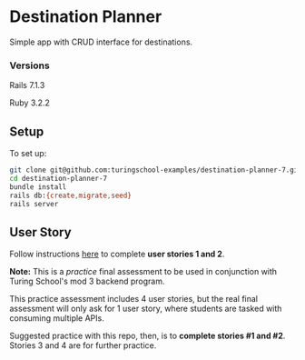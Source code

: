 # Destination Planner

Simple app with CRUD interface for destinations.

### Versions

Rails 7.1.3

Ruby 3.2.2

## Setup

To set up:

```bash
git clone git@github.com:turingschool-examples/destination-planner-7.git
cd destination-planner-7
bundle install
rails db:{create,migrate,seed}
rails server
```

## User Story
Follow instructions [here](https://backend.turing.edu/module3/practice_assessments/practice_assessment) to complete **user stories 1 and 2**.

**Note:** This is a *practice* final assessment to be used in conjunction with Turing School's mod 3 backend program. 

This practice assessment includes 4 user stories, but the real final assessment will only ask for 1 user story, where students are tasked with consuming multiple APIs. 

Suggested practice with this repo, then, is to **complete stories #1 and #2**. Stories 3 and 4 are for further practice.  